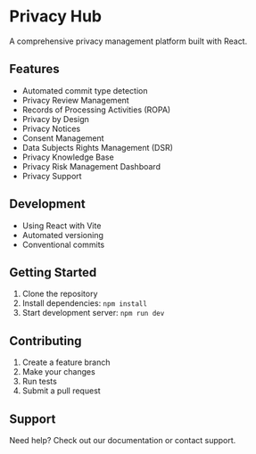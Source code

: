 # Privacy Hub

A comprehensive privacy management platform built with React.

## Features
- Automated commit type detection
- Privacy Review Management
- Records of Processing Activities (ROPA)
- Privacy by Design
- Privacy Notices
- Consent Management
- Data Subjects Rights Management (DSR)
- Privacy Knowledge Base
- Privacy Risk Management Dashboard
- Privacy Support

## Development
- Using React with Vite
- Automated versioning
- Conventional commits

## Getting Started
1. Clone the repository
2. Install dependencies: `npm install`
3. Start development server: `npm run dev`

## Contributing
1. Create a feature branch
2. Make your changes
3. Run tests
4. Submit a pull request

## Support
Need help? Check out our documentation or contact support.
